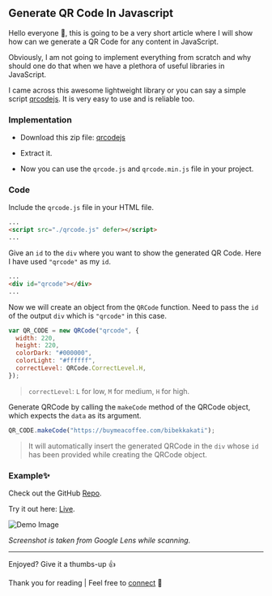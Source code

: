 ## Generate QR Code In Javascript

Hello everyone 👋, this is going to be a very short article where I will show how can we generate a QR Code for any content in JavaScript.

Obviously, I am not going to implement everything from scratch and why should one do that when we have a plethora of useful libraries in JavaScript.

I came across this awesome lightweight library or you can say a simple script [qrcodejs](https://github.com/davidshimjs/qrcodejs). It is very easy to use and is reliable too.

### Implementation

- Download this zip file: [qrcodejs](https://github.com/davidshimjs/qrcodejs/zipball/master)

- Extract it.

- Now you can use the `qrcode.js` and `qrcode.min.js` file in your project.

### Code

Include the `qrcode.js` file in your HTML file.

```HTML
...
<script src="./qrcode.js" defer></script>
...
```

Give an `id` to the `div` where you want to show the generated QR Code. Here I have used `"qrcode"` as my `id`.

```HTML
...
<div id="qrcode"></div>
...
```

Now we will create an object from the `QRCode` function. Need to pass the `id` of the output `div` which is `"qrcode"` in this case.

```javascript
var QR_CODE = new QRCode("qrcode", {
  width: 220,
  height: 220,
  colorDark: "#000000",
  colorLight: "#ffffff",
  correctLevel: QRCode.CorrectLevel.H,
});
```

> `correctLevel`: `L` for low, `M` for medium, `H` for high.

Generate QRCode by calling the `makeCode` method of the QRCode object, which expects the `data` as its argument.

```javascript
QR_CODE.makeCode("https://buymeacoffee.com/bibekkakati");
```
> It will automatically insert the generated QRCode in the `div` whose `id` has been provided while creating the QRCode object.

### Example✨

Check out the GitHub [Repo](https://github.com/bibekkakati/qr-gen).

Try it out here: [Live](https://bibekkakati.github.io/qr-gen/).

![Demo Image](https://cdn.hashnode.com/res/hashnode/image/upload/v1620586396838/PuSFQynUo.jpeg)

*Screenshot is taken from Google Lens while scanning.*

---

Enjoyed? Give it a thumbs-up 👍

Thank you for reading | Feel free to [connect](https://bibekkakati.me) 👋